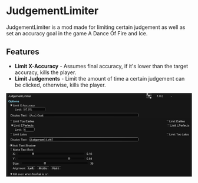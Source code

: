 # JudgementLimiter
JudgementLimiter is a mod made for limiting certain judgement as well as set an accuracy goal in the game A Dance Of Fire and Ice.

## Features
* **Limit X-Accuracy** - Assumes final accuracy, if it's lower than the target accuracy, kills the player.
* **Limit Judgements** - Limit the amount of time a certain judgement can be clicked, otherwise, kills the player.

![Setting](./Pictures/Settings.png)